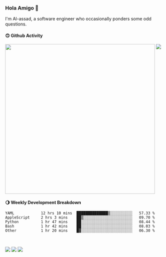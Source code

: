 ### Hola Amigo 🤣   

I'm Al-assad, a software engineer who occasionally ponders some odd questions.  
 
#### 🙃 Github Activity 
<div>
  <img src="https://github-readme-stats.vercel.app/api?username=al-assad&show_icons=true" align="top" style="display: inline-block;" width="480"/>
  <img src="https://github-readme-stats.vercel.app/api/top-langs/?username=al-assad&hide=css,html&langs_count=8&layout=compact" align="top" style="display: inline-block;"/>
</div>

#### 🌖 Weekly Development Breakdown
<!--START_SECTION:waka-->

```text
YAML            12 hrs 10 mins  ██████████████▒░░░░░░░░░░   57.33 %
AppleScript     2 hrs 3 mins    ██▒░░░░░░░░░░░░░░░░░░░░░░   09.70 %
Python          1 hr 47 mins    ██░░░░░░░░░░░░░░░░░░░░░░░   08.44 %
Bash            1 hr 42 mins    ██░░░░░░░░░░░░░░░░░░░░░░░   08.03 %
Other           1 hr 20 mins    █▓░░░░░░░░░░░░░░░░░░░░░░░   06.30 %
```

<!--END_SECTION:waka-->

<br>

<a href="https://twitter.com/Alassad_dev"><img src="https://img.shields.io/badge/Twitter-@Alassad__dev-blue?style=flat&logo=twitter" /></a>
<a href="https://t.me/alassad_dev"><img src="https://img.shields.io/badge/Telegram-@alassad__dev-orange?style=flat&logo=telegram" /></a>
<a href="https://al-assad.github.io"><img src="https://img.shields.io/badge/Blogs-Linying_Assad's_Blog-yellow?style=flat&logo=github" /></a>

